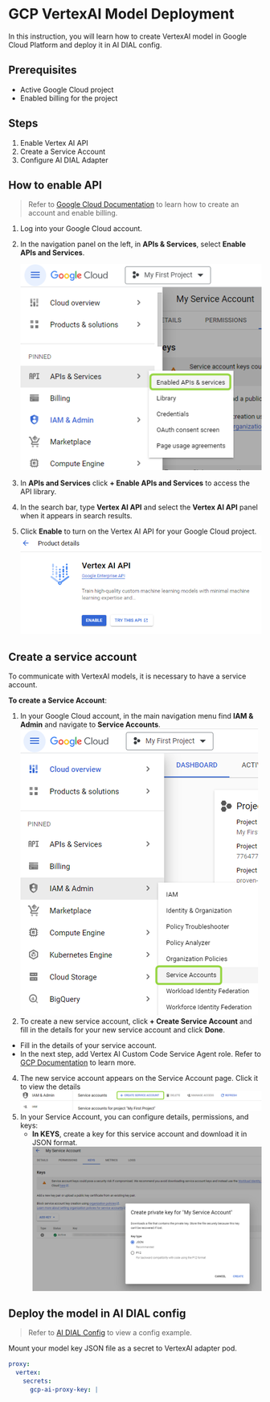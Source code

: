 # GCP VertexAI Model Deployment

In this instruction, you will learn how to create VertexAI model in Google Cloud Platform and deploy it in AI DIAL config.

## Prerequisites

* Active Google Cloud project
* Enabled billing for the project

## Steps
  
1. Enable Vertex AI API
2. Create a Service Account
3. Configure AI DIAL Adapter

## How to enable API

> Refer to [Google Cloud Documentation](https://cloud.google.com/vertex-ai/docs/featurestore/setup) to learn how to create an account and enable billing.

1.	Log into your Google Cloud account.
2.	In the navigation panel on the left, in **APIs & Services**, select **Enable APIs and Services**.

  	![](img/gcp9.png)
  	
3. In **APIs and Services** click **+ Enable APIs and Services** to access the API library.
4. In the search bar, type **Vertex AI API** and select the **Vertex AI API** panel when it appears in search results.
5.	Click **Enable** to turn on the Vertex AI API for your Google Cloud project.
      ![](img/gcp11.png)
   
## Create a service account

To communicate with VertexAI models, it is necessary to have a service account.

**To create a Service Account**:

1.	In your Google Cloud account, in the main navigation menu find **IAM & Admin** and navigate to **Service Accounts**.
   ![](img/gcp1.png)
3.	To create a new service account, click **+ Create Service Account** and fill in the details for your new service account and click **Done**.
  * Fill in the details of your service account.
  * In the next step, add Vertex AI Custom Code Service Agent role. Refer to [GCP Documentation](https://cloud.google.com/vertex-ai/docs/general/access-control#grant_service_agents_access_to_other_resources) to learn more.
4.	The new service account appears on the Service Account page. Click it to view the details
  ![](img/gcp2-1.png)
5.	In your Service Account, you can configure details, permissions, and keys:
    * **In KEYS**, create a key for this service account and download it in JSON format.
    ![](img/gcp6.png)

## Deploy the model in AI DIAL config

> Refer to [AI DIAL Config](https://github.com/epam/ai-dial/blob/86773b4b7a716a60684d36d6d7739bc64aaba80d/docs/Deployment/dialConfig.yaml#L288) to view a config example.

Mount your model key JSON file as a secret to VertexAI adapter pod.

```yaml
proxy:
  vertex:
    secrets:
      gcp-ai-proxy-key: |
```





